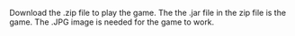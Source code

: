 Download the .zip file to play the game. The the .jar file in the zip file is the game. The .JPG image is needed for the game to work.